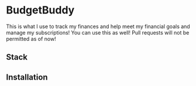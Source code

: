 # BudgetBuddy
This is what I use to track my finances and help meet my financial goals and manage my subscriptions! You can use this as well! Pull requests will not be permitted as of now!

## Stack

## Installation
